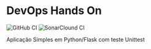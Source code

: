 # DevOps Hands On

![GitHub CI](https://github.com/priscilafonseca/devopslab/actions/workflows/pipeline.yml/badge.svg)
![SonarClound CI](https://sonarcloud.io/project/overview?id=PriscilaFonseca_devopslab/badge.svg)

Aplicação Simples em Python/Flask com teste Unittest
